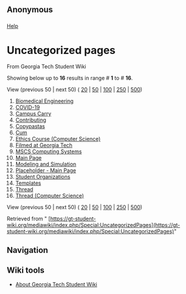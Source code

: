 ## Anonymous

### 
[Help](https://www.mediawiki.org/wiki/Special:MyLanguage/Help:Categories)

# Uncategorized pages

From Georgia Tech Student Wiki

Showing below up to **16** results in range # **1** to # **16**.

View (previous 50 \| next 50) ( [20](https://gt-student-wiki.org/mediawiki/index.php?title=Special:UncategorizedPages&limit=20&offset=0 "Show 20 results per page") \| [50](https://gt-student-wiki.org/mediawiki/index.php?title=Special:UncategorizedPages&limit=50&offset=0 "Show 50 results per page") \| [100](https://gt-student-wiki.org/mediawiki/index.php?title=Special:UncategorizedPages&limit=100&offset=0 "Show 100 results per page") \| [250](https://gt-student-wiki.org/mediawiki/index.php?title=Special:UncategorizedPages&limit=250&offset=0 "Show 250 results per page") \| [500](https://gt-student-wiki.org/mediawiki/index.php?title=Special:UncategorizedPages&limit=500&offset=0 "Show 500 results per page"))

01. [Biomedical Engineering](https://gt-student-wiki.org/mediawiki/index.php/Biomedical_Engineering "Biomedical Engineering")
02. [COVID-19](https://gt-student-wiki.org/mediawiki/index.php/COVID-19 "COVID-19")
03. [Campus Carry](https://gt-student-wiki.org/mediawiki/index.php/Campus_Carry "Campus Carry")
04. [Contributing](https://gt-student-wiki.org/mediawiki/index.php/Contributing "Contributing")
05. [Copypastas](https://gt-student-wiki.org/mediawiki/index.php/Copypastas "Copypastas")
06. [Cum](https://gt-student-wiki.org/mediawiki/index.php/Cum "Cum")
07. [Ethics Course (Computer Science)](https://gt-student-wiki.org/mediawiki/index.php/Ethics_Course_(Computer_Science) "Ethics Course (Computer Science)")
08. [Filmed at Georgia Tech](https://gt-student-wiki.org/mediawiki/index.php/Filmed_at_Georgia_Tech "Filmed at Georgia Tech")
09. [MSCS Computing Systems](https://gt-student-wiki.org/mediawiki/index.php/MSCS_Computing_Systems "MSCS Computing Systems")
10. [Main Page](https://gt-student-wiki.org/mediawiki/index.php/Main_Page "Main Page")
11. [Modeling and Simulation](https://gt-student-wiki.org/mediawiki/index.php/Modeling_and_Simulation "Modeling and Simulation")
12. [Placeholder - Main Page](https://gt-student-wiki.org/mediawiki/index.php/Placeholder_-_Main_Page "Placeholder - Main Page")
13. [Student Organizations](https://gt-student-wiki.org/mediawiki/index.php/Student_Organizations "Student Organizations")
14. [Templates](https://gt-student-wiki.org/mediawiki/index.php/Templates "Templates")
15. [Thread](https://gt-student-wiki.org/mediawiki/index.php/Thread "Thread")
16. [Thread (Computer Science)](https://gt-student-wiki.org/mediawiki/index.php/Thread_(Computer_Science) "Thread (Computer Science)")

View (previous 50 \| next 50) ( [20](https://gt-student-wiki.org/mediawiki/index.php?title=Special:UncategorizedPages&limit=20&offset=0 "Show 20 results per page") \| [50](https://gt-student-wiki.org/mediawiki/index.php?title=Special:UncategorizedPages&limit=50&offset=0 "Show 50 results per page") \| [100](https://gt-student-wiki.org/mediawiki/index.php?title=Special:UncategorizedPages&limit=100&offset=0 "Show 100 results per page") \| [250](https://gt-student-wiki.org/mediawiki/index.php?title=Special:UncategorizedPages&limit=250&offset=0 "Show 250 results per page") \| [500](https://gt-student-wiki.org/mediawiki/index.php?title=Special:UncategorizedPages&limit=500&offset=0 "Show 500 results per page"))

Retrieved from " [https://gt-student-wiki.org/mediawiki/index.php/Special:UncategorizedPages](https://gt-student-wiki.org/mediawiki/index.php/Special:UncategorizedPages)"

## Navigation

## Wiki tools

- [About Georgia Tech Student Wiki](https://gt-student-wiki.org/mediawiki/index.php/GT_Student_Wiki:About "GT Student Wiki:About")